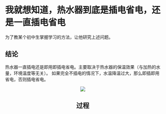 # 我就想知道，热水器到底是插电省电，还是一直插电省电

为了教某个初中生掌握学习的方法，让他研究上述问题。

## 结论 
热水器一直插电还是即用即插电省电。主要取决于热水器的保温效果（与加热的水量，环境温度等无关）。
如果完全不插电的情况下，水温降温过大，那么即插即用省电，否则插电省电。
<center>
  <img src='D:\机器学习算法总结\pic\rbf.png'></img>
  </center>
<center>


## 过程
